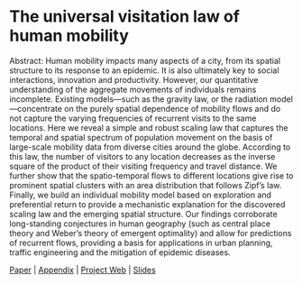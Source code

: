 # The universal visitation law of human mobility

Abstract: Human mobility impacts many aspects of a city, from its spatial structure to its response to an epidemic. It is also ultimately key to social interactions, innovation and productivity. However, our quantitative understanding of the aggregate movements of individuals remains incomplete. Existing models—such as the gravity law, or the radiation model—concentrate on the purely spatial dependence of mobility flows and do not capture the varying frequencies of recurrent visits to the same locations. Here we reveal a simple and robust scaling law that captures the temporal and spatial spectrum of population movement on the basis of large-scale mobility data from diverse cities around the globe. According to this law, the number of visitors to any location decreases as the inverse square of the product of their visiting frequency and travel distance. We further show that the spatio-temporal flows to different locations give rise to prominent spatial clusters with an area distribution that follows Zipf’s law. Finally, we build an individual mobility model based on exploration and preferential return to provide a mechanistic explanation for the discovered scaling law and the emerging spatial structure. Our findings corroborate long-standing conjectures in human geography (such as central place theory and Weber’s theory of emergent optimality) and allow for predictions of recurrent flows, providing a basis for applications in urban planning, traffic engineering and the mitigation of epidemic diseases.

[Paper]() | [Appendix]() | [Project Web]() | [Slides]()
